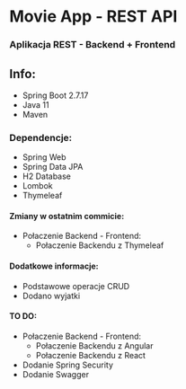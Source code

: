 # Movie App - REST API
### Aplikacja REST - Backend + Frontend  
## Info:
- Spring Boot 2.7.17
- Java 11
- Maven
### Dependencje:
- Spring Web
- Spring Data JPA
- H2 Database
- Lombok
- Thymeleaf
#### Zmiany w ostatnim commicie:
- Połaczenie Backend - Frontend:
  - Połaczenie Backendu z Thymeleaf
#### Dodatkowe informacje:
- Podstawowe operacje CRUD
- Dodano wyjatki
#### TO DO:
- Połaczenie Backend - Frontend:
  - Połaczenie Backendu z Angular
  - Połaczenie Backendu z React
- Dodanie Spring Security
- Dodanie Swagger

   
